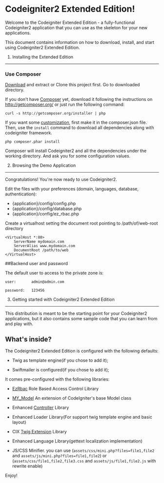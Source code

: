 Codeigniter2 Extended Edition!
=============================

Welcome to the Codeigniter Extended Edition - a fully-functional Codeigniter2
application that you can use as the skeleton for your new applications.

This document contains information on how to download, install, and start
using Codeigniter2 Extended Edition.

1) Installing the Extended Edition
----------------------------------

### Use Composer

[Download](https://github.com/Xiidea/cix/archive/master.zip) and extract or Clone this project first. Go to downloaded directory.

If you don't have [Composer][1] yet, download it following the instructions on
http://getcomposer.org/ or just run the following command:

    curl -s http://getcomposer.org/installer | php

If you want some [customization](./docs/customization.md), first make it in the composer.json file. Then, use the `install` command to download all dependencies along with codeigniter framework.

    php composer.phar install

Composer will install Codeigniter2 and all the dependencies under the working directory. And ask you for some configuration values.


2) Browsing the Demo Application
--------------------------------

Congratulations! You're now ready to use Codeigniter2.

Edit the files with your preferences (domain, languages, database, authentication):

- {application}/config/config.php
- {application}/config/database.php
- {application}/config/ez_rbac.php

Create a virtualhost setting the document root pointing to /path/of/web-root directory

	<VirtualHost *:80>
		ServerName mydomain.com
		ServerAlias www.mydomain.com
		DocumentRoot /path/to/web
	</VirtualHost>


##Backend user and password

The default user to access to the private zone is:

    user: 		admin@admin.com

    password: 	123456


3) Getting started with Codeigniter2 Extended Edition
----------------------------------------------------

This distribution is meant to be the starting point for your Codeigniter2
applications, but it also contains some sample code that you can learn from
and play with.


What's inside?
---------------

The Codeigniter2 Extended Edition is configured with the following defaults:

  * Twig as template engine(if you chose to add it);

  * Swiftmailer is configured(if you chose to add it);


It comes pre-configured with the following libraries:

  * [EzRbac][2] Role Based Access Control Library

  * [MY_Model][3] An extension of CodeIgniter's base Model class

  * Enhanced [Controller](./docs/controller.md) Library

  * Enhanced Loader Library(For support twig template engine  and basic layout)

  * CIX [Twig Extension](./docs/twig.md) Library

  * Enhanced Language Library(gettext localization implementation)

  * JS/CSS Minifier. you can use (<code>assets/css/mini.php?files=file1,file2</code> and <code>assets/js/mini.php?files=file1,file2</code>) or (<code>assets/css/file1,file2,file3.css</code> and <code>assets/js/file1,file2.js</code> with rewrite enable)


Enjoy!

[1]:  http://getcomposer.org/
[2]:  https://github.com/xiidea/ezRbac
[3]:  https://github.com/ronisaha/MY_Model
